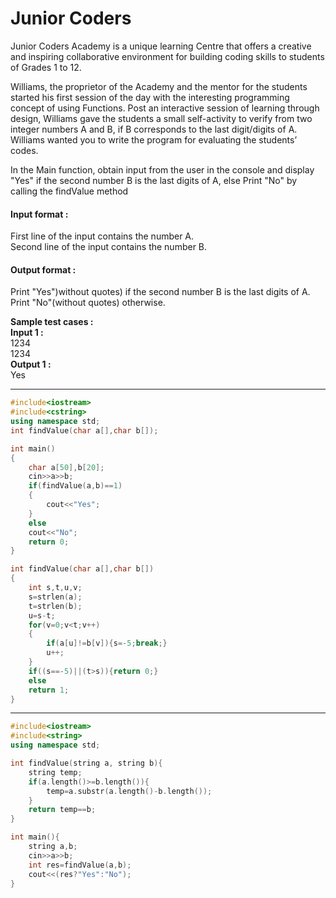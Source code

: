 # Junior Coders

 

Junior Coders Academy is a unique learning Centre that offers a creative and inspiring collaborative environment for building coding skills to students of Grades 1 to 12.

Williams, the proprietor of the Academy and the mentor for the students started his first session of the day with the interesting programming concept of using Functions. Post an interactive session of learning through design, Williams gave the students a small self-activity to verify from two integer numbers A and B, if B corresponds to the last digit/digits of A. Williams wanted you to write the program for evaluating the students’ codes.



In the Main function, obtain input from the user in the console and display "Yes" if the second number B is the last digits of A, else Print "No" by calling the findValue method 



#### Input format :
First line of the input contains the number A.
<br>
Second line of the input contains the number B.




#### Output format :
Print "Yes")without quotes) if the second number B is the last digits of A. Print "No"(without quotes) otherwise.

**Sample test cases :<br>
Input 1 :<br>**
1234<br>
1234<br>
**Output 1 :<br>**
Yes


-------------------------------------------------------------------------------------------------------------------------------------------------------------------





```cpp
#include<iostream>
#include<cstring>
using namespace std;
int findValue(char a[],char b[]);

int main()
{
    char a[50],b[20];
    cin>>a>>b;
    if(findValue(a,b)==1)
    {
        cout<<"Yes";
    }
    else 
    cout<<"No";
    return 0;
}

int findValue(char a[],char b[])
{
    int s,t,u,v;
    s=strlen(a);
    t=strlen(b);
    u=s-t;
    for(v=0;v<t;v++)
    {
        if(a[u]!=b[v]){s=-5;break;}
        u++;
    }
    if((s==-5)||(t>s)){return 0;}
    else
    return 1;
}
```
-------------------------------------------------------------------------------------------------------------------------------------------------------------------

```cpp
#include<iostream>
#include<string>
using namespace std;

int findValue(string a, string b){
    string temp;
    if(a.length()>=b.length()){
        temp=a.substr(a.length()-b.length());
    }
    return temp==b;
}

int main(){
    string a,b;
    cin>>a>>b;
    int res=findValue(a,b);
    cout<<(res?"Yes":"No");
}

```


